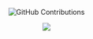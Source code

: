 <div align="center">
  
![GitHub Contributions](https://github-readme-stats.vercel.app/api?username=BM-K&theme=jolly&show_icons=true)

<p align="center">
<a href="https://hits.seeyoufarm.com"><img src="https://hits.seeyoufarm.com/api/count/incr/badge.svg?url=https%3A%2F%2Fgithub.com%2Fgjbae1212%2Fhit-counter&count_bg=%23AE8BF7&title_bg=%23E5B052&icon=pytorch.svg&icon_color=%23C23333&title=Hits&edge_flat=false"/></a>
</p>

</div>
